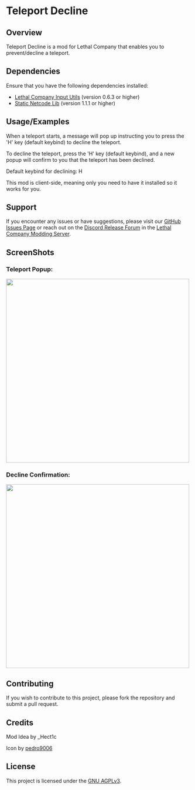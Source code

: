 # Teleport Decline
## Overview
Teleport Decline is a mod for Lethal Company that enables you to prevent/decline a teleport.
## Dependencies

Ensure that you have the following dependencies installed:

- [Lethal Company Input Utils](https://thunderstore.io/c/lethal-company/p/Rune580/LethalCompany_InputUtils/) (version 0.6.3 or higher)
- [Static Netcode Lib](https://thunderstore.io/c/lethal-company/p/xilophor/StaticNetcodeLib/) (version 1.1.1 or higher)

## Usage/Examples

When a teleport starts, a message will pop up instructing you to press the 'H' key (default keybind) to decline the teleport.

To decline the teleport, press the 'H' key (default keybind), and a new popup will confirm to you that the teleport has been declined.

Default keybind for declining: H

This mod is client-side, meaning only you need to have it installed so it works for you.

## Support

If you encounter any issues or have suggestions, please visit our [GitHub Issues Page](https://github.com/MasterAli2/TeleportDecline/issues)
or reach out on the [Discord Release Forum](https://discord.com/channels/1168655651455639582/1215808576883392693)  in the [Lethal Company Modding Server](https://discord.gg/lcmod).

## ScreenShots

### Teleport Popup:

<img src="https://i.imgur.com/CmjiqGo.png"  width="500">

### Decline Confirmation:

<img src="https://i.imgur.com/zRTBcoR.png"  width="500">

## Contributing

If you wish to contribute to this project, please fork the repository and submit a pull request.

## Credits

Mod Idea by _Hect1c

Icon by [pedro9006](https://discord.com/channels/1168655651455639582/1213589008429486141/1213589008429486141)

## License

This project is licensed under the [GNU AGPLv3](https://choosealicense.com/licenses/agpl-3.0/).